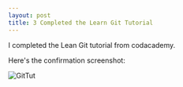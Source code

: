```yaml
---
layout: post
title: 3 Completed the Learn Git Tutorial
---
```


I completed the Lean Git tutorial from codacademy.


Here's the confirmation screenshot:

![GitTut](DegenhardtH.github.io/img/Degenhardt_leanGit.jpg)